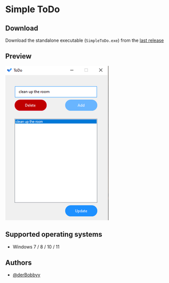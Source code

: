
# Simple ToDo


## Download

Download the standalone executable (`SimpleToDo.exe`) from the [last release](https://github.com/derBobbyy/SimpleToDo/releases/latest)
## Preview

![App Screenshot](https://github.com/derBobbyy/SimpleToDo/blob/master/img/Preview2.png?raw=true)


## Supported operating systems

 - Windows 7 / 8 / 10 / 11
## Authors

- [@derBobbyy](https://github.com/derBobbyy)

